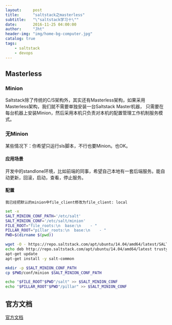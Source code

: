 ```yaml
---
layout:     post
title:      "saltstack之masterless"
subtitle:   "\"saltstack学习十\""
date:       2016-11-25 04:00:00
author:     "Jht"
header-img: "img/home-bg-computer.jpg"
catalog: true
tags:
    - saltstack
    - devops
---
```




## Masterless

### Minion

Saltstack除了传统的C/S架构外，其实还有Masterless架构，如果采用Masterless架构，我们就不需要单独安装一台Saltstack Master机器，
只需要在每台机器上安装Minion，然后采用本机只负责对本机的配置管理工作机制服务模式。

### 无Minion

某些情况下：你希望只运行sls脚本，不行也要Minion。也OK。

#### 应用场景 

开发中的standlone环境，比如前端的同事，希望自己本地有一套后端服务。能自动更新，回滚，启动，查看，停止服务。

#### 配置

`我已经把默认的minion中file_client修改为file_client: local`

```bash
set -x
SALT_MINION_CONF_PATH='/etc/salt'
SALT_MINION_CONF='/etc/salt/minion'
FILE_ROOT="file_roots:\n  base:\n    - "
PILLAR_ROOT="pillar_roots:\n  base:\n    - "
PWD=$(dirname $(pwd))

wget -O - https://repo.saltstack.com/apt/ubuntu/14.04/amd64/latest/SALTSTACK-GPG-KEY.pub | sudo apt-key add -
echo deb http://repo.saltstack.com/apt/ubuntu/14.04/amd64/latest trusty main | sudo tee /etc/apt/sources.list.d/saltstack.list
apt-get update
apt-get install -y salt-common

mkdir -p $SALT_MINION_CONF_PATH
cp $PWD/conf/minion $SALT_MINION_CONF_PATH

echo "$FILE_ROOT"$PWD"/salt" >> $SALT_MINION_CONF
echo "$PILLAR_ROOT"$PWD"/pillar" >> $SALT_MINION_CONF
```

## 官方文档

[官方文档](https://docs.saltstack.com/en/latest/topics/tutorials/quickstart.html)
